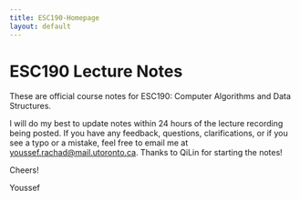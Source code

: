 ```yaml
---
title: ESC190-Homepage
layout: default
---
```


# ESC190 Lecture Notes
These are official course notes for ESC190: Computer Algorithms and Data Structures.
<!--<br><br>-->



I will do my best to update notes within 24 hours of the lecture recording being posted. If you have any
feedback, questions, clarifications, or if you see a typo or a mistake, feel free to email me at <a
href="mailto:youssef.rachad@mail.utoronto.ca">youssef.rachad@mail.utoronto.ca</a>. Thanks to QiLin for
starting the notes!
<!--<br><br>-->



Cheers!

Youssef

